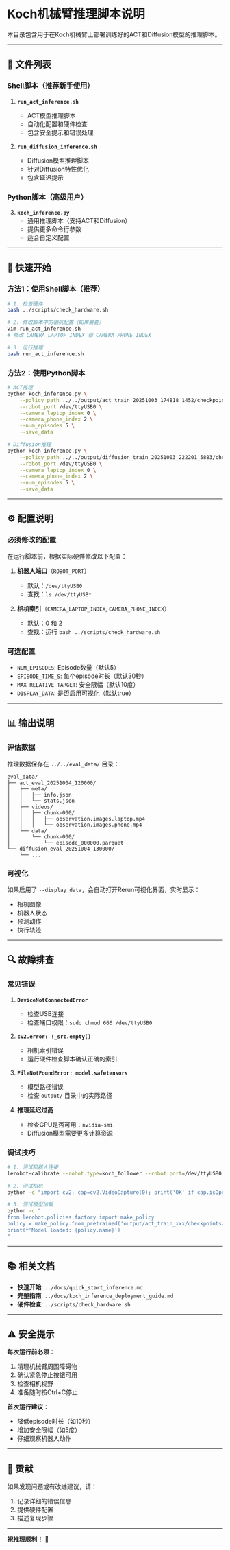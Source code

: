 # Koch机械臂推理脚本说明

本目录包含用于在Koch机械臂上部署训练好的ACT和Diffusion模型的推理脚本。

---

## 📁 文件列表

### Shell脚本（推荐新手使用）

1. **`run_act_inference.sh`**
   - ACT模型推理脚本
   - 自动化配置和硬件检查
   - 包含安全提示和错误处理

2. **`run_diffusion_inference.sh`**
   - Diffusion模型推理脚本
   - 针对Diffusion特性优化
   - 包含延迟提示

### Python脚本（高级用户）

3. **`koch_inference.py`**
   - 通用推理脚本（支持ACT和Diffusion）
   - 提供更多命令行参数
   - 适合自定义配置

---

## 🚀 快速开始

### 方法1：使用Shell脚本（推荐）

```bash
# 1. 检查硬件
bash ../scripts/check_hardware.sh

# 2. 修改脚本中的相机配置（如果需要）
vim run_act_inference.sh
# 修改 CAMERA_LAPTOP_INDEX 和 CAMERA_PHONE_INDEX

# 3. 运行推理
bash run_act_inference.sh
```

### 方法2：使用Python脚本

```bash
# ACT推理
python koch_inference.py \
    --policy_path ../../output/act_train_20251003_174818_1452/checkpoints/152000/pretrained_model \
    --robot_port /dev/ttyUSB0 \
    --camera_laptop_index 0 \
    --camera_phone_index 2 \
    --num_episodes 5 \
    --save_data

# Diffusion推理
python koch_inference.py \
    --policy_path ../../output/diffusion_train_20251003_222201_5883/checkpoints/108000/pretrained_model \
    --robot_port /dev/ttyUSB0 \
    --camera_laptop_index 0 \
    --camera_phone_index 2 \
    --num_episodes 5 \
    --save_data
```

---

## ⚙️ 配置说明

### 必须修改的配置

在运行脚本前，根据实际硬件修改以下配置：

1. **机器人端口**（`ROBOT_PORT`）
   - 默认：`/dev/ttyUSB0`
   - 查找：`ls /dev/ttyUSB*`

2. **相机索引**（`CAMERA_LAPTOP_INDEX`, `CAMERA_PHONE_INDEX`）
   - 默认：0 和 2
   - 查找：运行 `bash ../scripts/check_hardware.sh`

### 可选配置

- `NUM_EPISODES`: Episode数量（默认5）
- `EPISODE_TIME_S`: 每个episode时长（默认30秒）
- `MAX_RELATIVE_TARGET`: 安全限幅（默认10度）
- `DISPLAY_DATA`: 是否启用可视化（默认true）

---

## 📊 输出说明

### 评估数据

推理数据保存在 `../../eval_data/` 目录：

```
eval_data/
├── act_eval_20251004_120000/
│   ├── meta/
│   │   ├── info.json
│   │   └── stats.json
│   ├── videos/
│   │   ├── chunk-000/
│   │   │   ├── observation.images.laptop.mp4
│   │   │   └── observation.images.phone.mp4
│   └── data/
│       └── chunk-000/
│           └── episode_000000.parquet
└── diffusion_eval_20251004_130000/
    └── ...
```

### 可视化

如果启用了 `--display_data`，会自动打开Rerun可视化界面，实时显示：
- 相机图像
- 机器人状态
- 预测动作
- 执行轨迹

---

## 🔍 故障排查

### 常见错误

1. **`DeviceNotConnectedError`**
   - 检查USB连接
   - 检查端口权限：`sudo chmod 666 /dev/ttyUSB0`

2. **`cv2.error: !_src.empty()`**
   - 相机索引错误
   - 运行硬件检查脚本确认正确的索引

3. **`FileNotFoundError: model.safetensors`**
   - 模型路径错误
   - 检查 `output/` 目录中的实际路径

4. **推理延迟过高**
   - 检查GPU是否可用：`nvidia-smi`
   - Diffusion模型需要更多计算资源

### 调试技巧

```bash
# 1. 测试机器人连接
lerobot-calibrate --robot.type=koch_follower --robot.port=/dev/ttyUSB0

# 2. 测试相机
python -c "import cv2; cap=cv2.VideoCapture(0); print('OK' if cap.isOpened() else 'FAIL')"

# 3. 测试模型加载
python -c "
from lerobot.policies.factory import make_policy
policy = make_policy.from_pretrained('output/act_train_xxx/checkpoints/152000/pretrained_model')
print(f'Model loaded: {policy.name}')
"
```

---

## 📚 相关文档

- **快速开始**: `../docs/quick_start_inference.md`
- **完整指南**: `../docs/koch_inference_deployment_guide.md`
- **硬件检查**: `../scripts/check_hardware.sh`

---

## ⚠️ 安全提示

**每次运行前必须**：
1. 清理机械臂周围障碍物
2. 确认紧急停止按钮可用
3. 检查相机视野
4. 准备随时按Ctrl+C停止

**首次运行建议**：
- 降低episode时长（如10秒）
- 增加安全限幅（如5度）
- 仔细观察机器人动作

---

## 🤝 贡献

如果发现问题或有改进建议，请：
1. 记录详细的错误信息
2. 提供硬件配置
3. 描述复现步骤

---

**祝推理顺利！** 🎉

